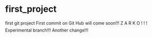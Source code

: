# first_project
first git project
First commit on Git Hub will come soon!!!
Z A R K O   ! ! !
Experimental branch!!!
Another change!!!